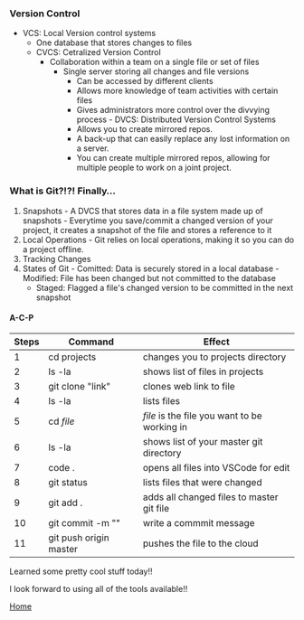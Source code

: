 ### Version Control
   - VCS: Local Version control systems
        - One database that stores changes to files
	 - CVCS: Cetralized Version Control
        - Collaboration within a team on a single file or set of files
	      - Single server storing all changes and file versions
		    - Can be accessed by different clients
		    - Allows more knowledge of team activities with certain files
		    - Gives administrators more control over the divvying process
	- DVCS: Distributed Version Control Systems
		    - Allows you to create mirrored repos. 
			- A back-up that can easily replace any lost information on a server.
		    - You can create multiple mirrored repos, allowing for multiple people to work on a joint project.

### What is Git?!?! Finally…
1. Snapshots
		- A DVCS that stores data in a file system made up of snapshots
		- Everytime you save/commit a changed version of your project, it creates a snapshot of the file and stores a reference to it
1. Local Operations
		- Git relies on local operations, making it so you can do a project offline.
1. Tracking Changes
1. States of Git
		- Comitted: Data is securely stored in a local database
		- Modified: File has been changed but not committed to the database
    - Staged: Flagged a file's changed version to be committed in the next snapshot

#### A-C-P

|Steps| Command | Effect |
| --- | --- | --- |
| 1 | cd projects | changes you to projects directory |
| 2 | ls -la | shows list of files in projects |
| 3 | git clone "link" | clones web link to file |
| 4 | ls -la | lists files |
| 5 | cd _file_ | _file_ is the file you want to be working in |
| 6 | ls -la | shows list of your master git directory |
| 7 | code . | opens all files into VSCode for edit |
| 8 | git status | lists files that were changed |
| 9 | git add . | adds all changed files to master git file |
| 10 | git commit -m "" | write a commmit message |
| 11 | git push origin master | pushes the file to the cloud |

Learned some pretty cool stuff today!!

I look forward to using all of the tools available!!


[Home](README.md)